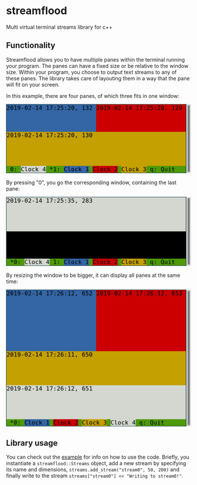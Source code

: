 # streamflood

Multi virtual terminal streams library for c++

## Functionality

Streamflood allows you to have multiple panes within the terminal running your program.
The panes can have a fixed size or be relative to the window size. Within your program,
you choose to output text streams to any of these panes. The library takes care of
layouting them in a way that the pane will fit on your screen.

In this example, there are four panes, of which three fits in one window:

![Smaller pane 1](https://github.com/nilsbore/streamflood/blob/master/docs/pane_1.png)

By pressing "0", you go the corresponding window, containing the last pane:

![Smaller pane 0](https://github.com/nilsbore/streamflood/blob/master/docs/pane_0.png)

By resizing the window to be bigger, it can display all panes at the same time:

![Larger pane with all](https://github.com/nilsbore/streamflood/blob/master/docs/pane_all.png)

## Library usage

You can check out the [example](https://github.com/nilsbore/streamflood/blob/master/example/clock_streams.cpp)
for info on how to use the code. Briefly, you instantiate a `streamflood::Streams` object,
add a new stream by specifying its name and dimensions, `streams.add_stream("stream0", 50, 200)`
and finally write to the stream `streams["stream0"] << "Writing to stream0!"`.
